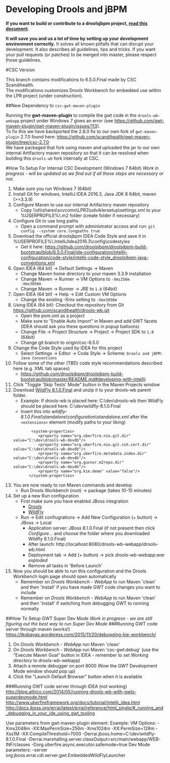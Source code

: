 Developing Drools and jBPM
==========================

**If you want to build or contribute to a droolsjbpm project, [read this document](https://github.com/droolsjbpm/droolsjbpm-build-bootstrap/blob/master/README.md).**

**It will save you and us a lot of time by setting up your development environment correctly.**
It solves all known pitfalls that can disrupt your development.
It also describes all guidelines, tips and tricks.
If you want your pull requests (or patches) to be merged into master, please respect those guidelines.

#CSC Version

This branch contains modifications to 6.5.0.Final made by CSC Scandihealth.<br>
The modifications customizes Drools Workbench for embedded use within the LPR project (under construction).
  
##New Dependency to <code>csc-gwt-maven-plugin</code>

Running the **gwt-maven-plugin** to compile the gwt code in the <code>drools-wb-webapp</code> project under Windows 7 gives an error (see https://github.com/gwt-maven-plugin/gwt-maven-plugin/issues/113).<br>
To fix this we have backported the 2.8.0 fix to our own fork of <code>gwt-maven-plugin</code> 2.7.0 found here: https://github.com/scandihealth/gwt-maven-plugin/tree/csc-2.7.0 <br>
We have packaged that fork using maven and uploaded the jar to our own internal Artifactory maven repository so that it can be resolved when building this <code>drools-wb</code> fork internally at CSC.

#How To Setup For Internal CSC Development (Windows 7 64bit)
_Work in progress - will be updated as we find out if all these steps are necessary or not._

1. Make sure you run Windows 7 (64bit) 
2. Install Git for windows, IntelliJ IDEA 2016.3, Java JDK 8 64bit, maven (>=3.3.9)
3. Configure Maven to use our internal Artifactory maven repository
   - Copy \\\sh\shares\scvcomn\LPR3\udviklersetup\settings.xml to your %USERPROFILE%\\.m2 folder (create folder if necessary)
4. Configure Git to use long paths
   - Open a command prompt with administrator access and run: <code>git config --system core.longpaths true</code>
5. Download the official droolsjbpm IDEA Code Style and save it in %USERPROFILE%\\.IntelliJIdea2016.3\config\codestyles  
   - Get it here: https://github.com/droolsjbpm/droolsjbpm-build-bootstrap/blob/6.5.0.Final/ide-configuration/intellij-configuration/code-style/intellij-code-style_droolsjbpm-java-conventions.xml   
6. Open IDEA (64 bit) -> Default Settings -> Maven
   - Change Maven home directory to your maven 3.3.9 installation
   - Change Maven -> Runner -> VM Options to <code>-Xms256m -Xmx3056m</code>
   - Change Maven -> Runner -> JRE to <code>1.8</code> (64bit)
7. Open IDEA (64 bit) -> Help -> Edit Custom VM Options 
   - Change the existing -Xmx setting to <code>-Xmx3056m</code>    
8. Using IDEA (64 bit): Checkout the repository from Git https://github.com/scandihealth/drools-wb.git
   - Open the pom.xml as a project
   - Make sure to "Enable Auto Import" in Maven and add GWT facets (IDEA should ask you these questions in popup balloons)
   - Change File -> Project Structure -> Project -> Project SDK to <code>1.8</code> (64bit)
   - Change git branch to origin/csc-6.5.0
9. Change the Code Style used by IDEA for this project
   - Select Settings -> Editor -> Code Style -> Scheme: <code>Drools and jBPM: Java Conventions</code>
10. Follow some of the other (TBD) code style recommendations described here (e.g. XML tab spaces) 
    - https://github.com/droolsjbpm/droolsjbpm-build-bootstrap/blob/master/README.md#developing-with-intellij
11. Click "Toggle 'Skip Tests' Mode" button in the Maven Projects window
12. Download [WildFly 8.1.0.Final](http://download.jboss.org/wildfly/8.1.0.Final/wildfly-8.1.0.Final.zip) and unzip it to your drools-wb parent folder. 
    - Example: If drools-wb is placed here: C:\dev\drools-wb then WildFly should be placed here: C:\dev\wildfly-8.1.0.Final
    - Insert this into _wildfly-8.1.0.Final\standalone\configuration\standalone.xml_ after the `<extensions>` element
    (modify paths to your liking)
    ```
            <system-properties>
               <property name="org.uberfire.nio.git.dir" value="C:\dev\drools-wb-devdb"/>
               <property name="org.uberfire.nio.git.ssh.cert.dir" value="C:\dev\drools-wb-devdb"/>
               <property name="org.uberfire.metadata.index.dir" value="C:\dev\drools-wb-devdb"/>
               <property name="org.guvnor.m2repo.dir" value="C:\dev\drools-wb-devdb"/>
               <property name="org.kie.demo" value="false"/>
           </system-properties>
    ```
13. You are now ready to run Maven commands and develop
    - Run Drools Workbench (root) -> package (takes 10-15 minutes)
14. Set up a new Run configuration
    - First make sure you have enabled JBoss integration
        - [Drools](https://confluence.jetbrains.com/display/IntelliJIDEA/Getting+Started+with+JBoss+Technologies+in+IntelliJ+IDEA#GettingStartedwithJBossTechnologiesinIntelliJIDEA-DroolsExpert)
        - [WildFly](https://confluence.jetbrains.com/display/IntelliJIDEA/Getting+Started+with+JBoss+Technologies+in+IntelliJ+IDEA#GettingStartedwithJBossTechnologiesinIntelliJIDEA-JBossEAPandWildFly)
    - Run -> Edit confiugrations -> Add New Configuration (+ button) -> JBoss -> Local
        - Application server: JBoss 8.1.0.Final (if not present then click _Configure..._ and choose the folder where you downloaded Wildfly 8.1.0.Final)
        - After launch: http://localhost:8080/drools-wb-webapp/drools-wb.html
        - Deployment tab -> Add (+ button) -> pick _drools-wb-webapp:war exploded_
        - Remove all tasks in 'Before Launch'
15. Now you should be able to run this configuration and the Drools Workbench login page should open automatically
    - Remember on _Drools Workbench - WebApp_ to run Maven 'clean' and then 'install' if you have made GWT code changes you want to include
    - Remember on _Drools Workbench - WebApp_ to run Maven 'clean' and then 'install' if switching from debugging GWT to running normally

##How To Setup GWT Super Dev Mode
_Work in progress - we are still figuring out the best way to run Super Dev Mode_
###Running GWT code server through maven (works!) 
https://tkobayas.wordpress.com/2015/11/20/debugging-kie-workbench/
1. On _Drools Workbench - WebApp_ run Maven 'clean'
2. On _Drools Workbench - WebApp_ run Maven 'csc-gwt:debug' (use the "Execute Maven Goal" button in IDEA - remember to set _Working directory_ to drools-wb-webapp)
3. Attach a remote debugger on port 8000 (Now the GWT Development Mode window should pop up)
4. Click the "Launch Default Browser" button when it is available

###Running GWT code server through IDEA (not working) 
http://blog.athico.com/2014/05/running-drools-wb-with-gwts-superdevmode.html
http://www.uberfireframework.org/docs/tutorial/intellij_idea.html
http://docs.jboss.org/errai/latest/errai/reference/html_single/#_running_and_debugging_in_your_ide_using_gwt_tooling

Use parameters from gwt-maven-plugin <extraJvmArgs> element:
Example:
VM Options: -Xmx2048m -XX:MaxPermSize=256m -Xms1024m -XX:PermSize=128m -Xss1M -XX:CompileThreshold=7000 -Derrai.jboss.home=C:\dev\wildfly-8.1.0.Final -Derrai.marshalling.server.classOutput=src/main/webapp/WEB-INF/classes -Dorg.uberfire.async.executor.safemode=true
Dev Mode parameters: -server org.jboss.errai.cdi.server.gwt.EmbeddedWildFlyLauncher
